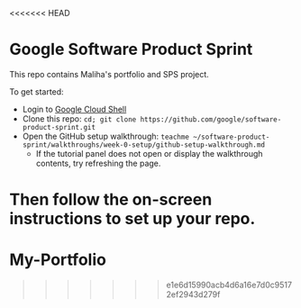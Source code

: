 <<<<<<< HEAD
# Google Software Product Sprint

This repo contains Maliha's portfolio and SPS project.

To get started:

- Login to [Google Cloud Shell](https://ssh.cloud.google.com/cloudshell/editor)
- Clone this repo: `cd; git clone https://github.com/google/software-product-sprint.git`
- Open the GitHub setup walkthrough: `teachme ~/software-product-sprint/walkthroughs/week-0-setup/github-setup-walkthrough.md`
  - If the tutorial panel does not open or display the walkthrough contents, try refreshing the page.

Then follow the on-screen instructions to set up your repo.
=======
# My-Portfolio
>>>>>>> e1e6d15990acb4d6a16e7d0c95172ef2943d279f
